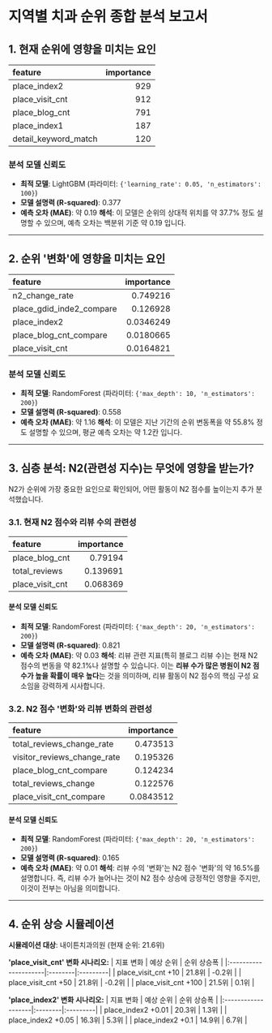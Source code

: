 # 지역별 치과 순위 종합 분석 보고서

## 1. 현재 순위에 영향을 미치는 요인
| feature              |   importance |
|:---------------------|-------------:|
| place_index2         |          929 |
| place_visit_cnt      |          912 |
| place_blog_cnt       |          791 |
| place_index1         |          187 |
| detail_keyword_match |          120 |

### 분석 모델 신뢰도
- **최적 모델**: LightGBM (파라미터: `{'learning_rate': 0.05, 'n_estimators': 100}`)
- **모델 설명력 (R-squared)**: 0.377
- **예측 오차 (MAE)**: 약 0.19
**해석**: 이 모델은 순위의 상대적 위치를 약 37.7% 정도 설명할 수 있으며, 예측 오차는 백분위 기준 약 0.19 입니다.

---

## 2. 순위 '변화'에 영향을 미치는 요인
| feature                  |   importance |
|:-------------------------|-------------:|
| n2_change_rate           |    0.749216  |
| place_gdid_inde2_compare |    0.126928  |
| place_index2             |    0.0346249 |
| place_blog_cnt_compare   |    0.0180665 |
| place_visit_cnt          |    0.0164821 |

### 분석 모델 신뢰도
- **최적 모델**: RandomForest (파라미터: `{'max_depth': 10, 'n_estimators': 200}`)
- **모델 설명력 (R-squared)**: 0.558
- **예측 오차 (MAE)**: 약 1.16
**해석**: 이 모델은 지난 기간의 순위 변동폭을 약 55.8% 정도 설명할 수 있으며, 평균 예측 오차는 약 1.2칸 입니다.

---

## 3. 심층 분석: N2(관련성 지수)는 무엇에 영향을 받는가?
N2가 순위에 가장 중요한 요인으로 확인되어, 어떤 활동이 N2 점수를 높이는지 추가 분석했습니다.

### 3.1. 현재 N2 점수와 리뷰 수의 관련성
| feature         |   importance |
|:----------------|-------------:|
| place_blog_cnt  |     0.79194  |
| total_reviews   |     0.139691 |
| place_visit_cnt |     0.068369 |

#### 분석 모델 신뢰도
- **최적 모델**: RandomForest (파라미터: `{'max_depth': 20, 'n_estimators': 200}`)
- **모델 설명력 (R-squared)**: 0.821
- **예측 오차 (MAE)**: 약 0.03
**해석**: 리뷰 관련 지표(특히 블로그 리뷰 수)는 현재 N2 점수의 변동을 약 82.1%나 설명할 수 있습니다. 이는 **리뷰 수가 많은 병원이 N2 점수가 높을 확률이 매우 높다**는 것을 의미하며, 리뷰 활동이 N2 점수의 핵심 구성 요소임을 강력하게 시사합니다.

### 3.2. N2 점수 '변화'와 리뷰 변화의 관련성
| feature                     |   importance |
|:----------------------------|-------------:|
| total_reviews_change_rate   |    0.473513  |
| visitor_reviews_change_rate |    0.195326  |
| place_blog_cnt_compare      |    0.124234  |
| total_reviews_change        |    0.122576  |
| place_visit_cnt_compare     |    0.0843512 |

#### 분석 모델 신뢰도
- **최적 모델**: RandomForest (파라미터: `{'max_depth': 20, 'n_estimators': 200}`)
- **모델 설명력 (R-squared)**: 0.165
- **예측 오차 (MAE)**: 약 0.01
**해석**: 리뷰 수의 '변화'는 N2 점수 '변화'의 약 16.5%를 설명합니다. 즉, 리뷰 수가 늘어나는 것이 N2 점수 상승에 긍정적인 영향을 주지만, 이것이 전부는 아님을 의미합니다.

---

## 4. 순위 상승 시뮬레이션
**시뮬레이션 대상**: 내이튼치과의원 (현재 순위: 21.6위)

**'place_visit_cnt' 변화 시나리오:**
| 지표 변화                | 예상 순위   | 순위 상승폭   |
|:---------------------|:--------|:---------|
| place_visit_cnt +10  | 21.8위   | -0.2위    |
| place_visit_cnt +50  | 21.8위   | -0.2위    |
| place_visit_cnt +100 | 21.5위   | 0.1위     |

**'place_index2' 변화 시나리오:**
| 지표 변화              | 예상 순위   | 순위 상승폭   |
|:-------------------|:--------|:---------|
| place_index2 +0.01 | 20.3위   | 1.3위     |
| place_index2 +0.05 | 16.3위   | 5.3위     |
| place_index2 +0.1  | 14.9위   | 6.7위     |

